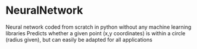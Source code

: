 # NeuralNetwork

Neural network coded from scratch in python without any machine learning libraries 
Predicts whether a given point (x,y coordinates) is within a circle (radius given), but can easily be adapted for all applications
